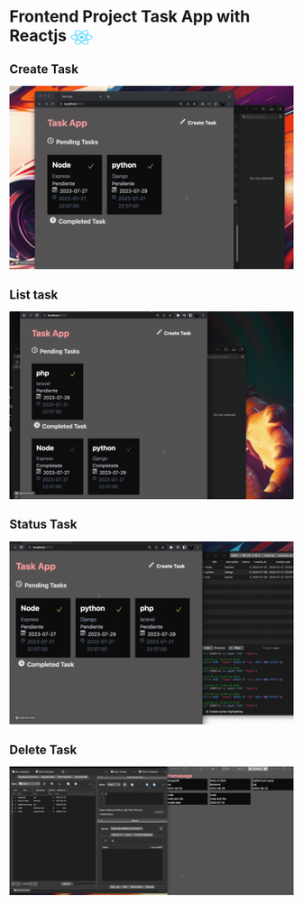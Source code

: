 # Frontend Project Task App with Reactjs <img align="center" alt="Rafa-React" height="30" width="40" src="https://raw.githubusercontent.com/devicons/devicon/master/icons/react/react-original.svg"> 


## Create Task
![](./img/create.gif)

##  List task

![](./img/list.gif)

## Status Task
![](./img/status.gif)

## Delete Task
![](./img/del.gif)
